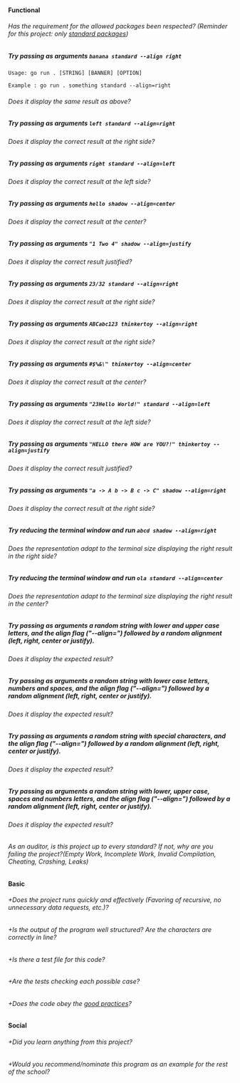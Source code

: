 #### Functional

###### Has the requirement for the allowed packages been respected? (Reminder for this project: only [standard packages](https://golang.org/pkg/))

##### Try passing as arguments `banana standard --align right`

```
Usage: go run . [STRING] [BANNER] [OPTION]

Example : go run . something standard --align=right
```

###### Does it display the same result as above?

##### Try passing as arguments `left standard --align=right`

###### Does it display the correct result at the right side?

##### Try passing as arguments `right standard --align=left`

###### Does it display the correct result at the left side?

##### Try passing as arguments `hello shadow --align=center`

###### Does it display the correct result at the center?

##### Try passing as arguments `"1 Two 4" shadow --align=justify`

###### Does it display the correct result justified?

##### Try passing as arguments `23/32 standard --align=right`

###### Does it display the correct result at the right side?

##### Try passing as arguments `ABCabc123 thinkertoy --align=right`

###### Does it display the correct result at the right side?

##### Try passing as arguments `#$%&\" thinkertoy --align=center`

###### Does it display the correct result at the center?

##### Try passing as arguments `"23Hello World!" standard --align=left`

###### Does it display the correct result at the left side?

##### Try passing as arguments `"HELLO there HOW are YOU?!" thinkertoy --align=justify`

###### Does it display the correct result justified?

##### Try passing as arguments `"a -> A b -> B c -> C" shadow --align=right`

###### Does it display the correct result at the right side?

##### Try reducing the terminal window and run `abcd shadow --align=right`

###### Does the representation adapt to the terminal size displaying the right result in the right side?

##### Try reducing the terminal window and run `ola standard --align=center`

###### Does the representation adapt to the terminal size displaying the right result in the center?

##### Try passing as arguments a random string with lower and upper case letters, and the align flag ("--align=") followed by a random alignment (left, right, center or justify).

###### Does it display the expected result?

##### Try passing as arguments a random string with lower case letters, numbers and spaces, and the align flag ("--align=") followed by a random alignment (left, right, center or justify).

###### Does it display the expected result?

##### Try passing as arguments a random string with special characters, and the align flag ("--align=") followed by a random alignment (left, right, center or justify).

###### Does it display the expected result?

##### Try passing as arguments a random string with lower, upper case, spaces and numbers letters, and the align flag ("--align=") followed by a random alignment (left, right, center or justify).

###### Does it display the expected result?

###### As an auditor, is this project up to every standard? If not, why are you failing the project?(Empty Work, Incomplete Work, Invalid Compilation, Cheating, Crashing, Leaks)

#### Basic

###### +Does the project runs quickly and effectively (Favoring of recursive, no unnecessary data requests, etc.)?

###### +Is the output of the program well structured? Are the characters are correctly in line?

###### +Is there a test file for this code?

###### +Are the tests checking each possible case?

###### +Does the code obey the [good practices](../../good-practices/README.md)?

#### Social

###### +Did you learn anything from this project?

###### +Would you recommend/nominate this program as an example for the rest of the school?
